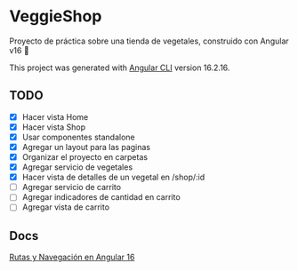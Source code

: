# VeggieShop

Proyecto de práctica sobre una tienda de vegetales, construido con Angular v16 🚀

This project was generated with [Angular CLI](https://github.com/angular/angular-cli) version 16.2.16.

## TODO

- [x] Hacer vista Home
- [x] Hacer vista Shop
- [x] Usar componentes standalone
- [x] Agregar un layout para las paginas
- [x] Organizar el proyecto en carpetas
- [x] Agregar servicio de vegetales
- [x] Hacer vista de detalles de un vegetal en /shop/:id
- [ ] Agregar servicio de carrito
- [ ] Agregar indicadores de cantidad en carrito
- [ ] Agregar vista de carrito

## Docs

[Rutas y Navegación en Angular 16](./docs/Rutas%20y%20Navegacion%20en%20Angular%2016.md)
